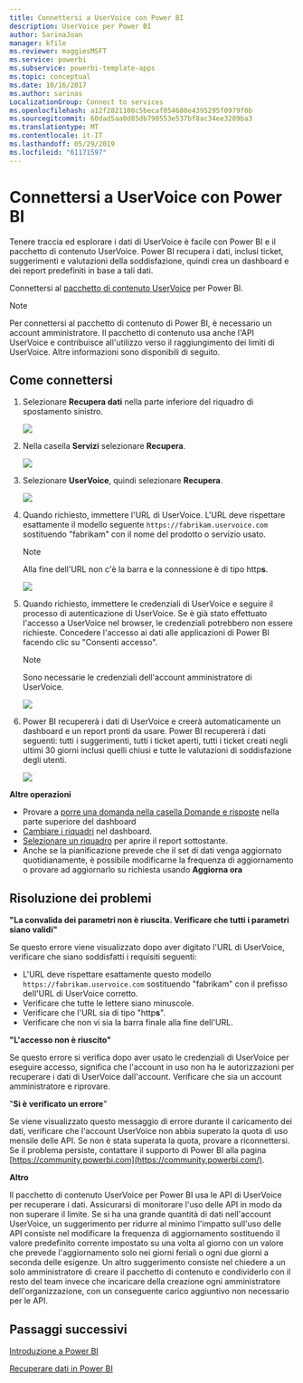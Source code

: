```yaml
---
title: Connettersi a UserVoice con Power BI
description: UserVoice per Power BI
author: SarinaJoan
manager: kfile
ms.reviewer: maggiesMSFT
ms.service: powerbi
ms.subservice: powerbi-template-apps
ms.topic: conceptual
ms.date: 10/16/2017
ms.author: sarinas
LocalizationGroup: Connect to services
ms.openlocfilehash: a12f2821108c5becaf054680e4395295f0979f0b
ms.sourcegitcommit: 60dad5aa0d85db790553e537bf8ac34ee3289ba3
ms.translationtype: MT
ms.contentlocale: it-IT
ms.lasthandoff: 05/29/2019
ms.locfileid: "61171597"
---
```

# <a name="connect-to-uservoice-with-power-bi"></a>Connettersi a UserVoice con Power BI
Tenere traccia ed esplorare i dati di UserVoice è facile con Power BI e il pacchetto di contenuto UserVoice. Power BI recupera i dati, inclusi ticket, suggerimenti e valutazioni della soddisfazione, quindi crea un dashboard e dei report predefiniti in base a tali dati.

Connettersi al [pacchetto di contenuto UserVoice](https://app.powerbi.com/getdata/services/uservoice) per Power BI.

>[!NOTE]
>Per connettersi al pacchetto di contenuto di Power BI, è necessario un account amministratore. Il pacchetto di contenuto usa anche l'API UserVoice e contribuisce all'utilizzo verso il raggiungimento dei limiti di UserVoice. Altre informazioni sono disponibili di seguito.

## <a name="how-to-connect"></a>Come connettersi
1. Selezionare **Recupera dati** nella parte inferiore del riquadro di spostamento sinistro.
   
   ![](media/service-connect-to-uservoice/pbi_getdata.png)
2. Nella casella **Servizi** selezionare **Recupera**.
   
   ![](media/service-connect-to-uservoice/pbi_getservices.png) 
3. Selezionare **UserVoice**, quindi selezionare **Recupera**.
   
   ![](media/service-connect-to-uservoice/uservoice.png)
4. Quando richiesto, immettere l'URL di UserVoice. L'URL deve rispettare esattamente il modello seguente `https://fabrikam.uservoice.com` sostituendo "fabrikam" con il nome del prodotto o servizio usato.
   
   >[!NOTE]
   >Alla fine dell'URL non c'è la barra e la connessione è di tipo http**s**.
   
   ![](media/service-connect-to-uservoice/capture.png)
5. Quando richiesto, immettere le credenziali di UserVoice e seguire il processo di autenticazione di UserVoice. Se è già stato effettuato l'accesso a UserVoice nel browser, le credenziali potrebbero non essere richieste. Concedere l'accesso ai dati alle applicazioni di Power BI facendo clic su "Consenti accesso".
   
   >[!NOTE]
   >Sono necessarie le credenziali dell'account amministratore di UserVoice.
   
   ![](media/service-connect-to-uservoice/capture3.png)
6. Power BI recupererà i dati di UserVoice e creerà automaticamente un dashboard e un report pronti da usare. Power BI recupererà i dati seguenti: tutti i suggerimenti, tutti i ticket aperti, tutti i ticket creati negli ultimi 30 giorni inclusi quelli chiusi e tutte le valutazioni di soddisfazione degli utenti.
   
   ![](media/service-connect-to-uservoice/capture4.png)

**Altre operazioni**

* Provare a [porre una domanda nella casella Domande e risposte](consumer/end-user-q-and-a.md) nella parte superiore del dashboard
* [Cambiare i riquadri](service-dashboard-edit-tile.md) nel dashboard.
* [Selezionare un riquadro](consumer/end-user-tiles.md) per aprire il report sottostante.
* Anche se la pianificazione prevede che il set di dati venga aggiornato quotidianamente, è possibile modificarne la frequenza di aggiornamento o provare ad aggiornarlo su richiesta usando **Aggiorna ora**

## <a name="troubleshooting"></a>Risoluzione dei problemi
**"La convalida dei parametri non è riuscita. Verificare che tutti i parametri siano validi"**

Se questo errore viene visualizzato dopo aver digitato l'URL di UserVoice, verificare che siano soddisfatti i requisiti seguenti:

* L'URL deve rispettare esattamente questo modello `https://fabrikam.uservoice.com` sostituendo "fabrikam" con il prefisso dell'URL di UserVoice corretto.
* Verificare che tutte le lettere siano minuscole.
* Verificare che l'URL sia di tipo "http**s**".
* Verificare che non vi sia la barra finale alla fine dell'URL.

**"L'accesso non è riuscito"**

Se questo errore si verifica dopo aver usato le credenziali di UserVoice per eseguire accesso, significa che l'account in uso non ha le autorizzazioni per recuperare i dati di UserVoice dall'account. Verificare che sia un account amministratore e riprovare.

"**Si è verificato un errore**"

Se viene visualizzato questo messaggio di errore durante il caricamento dei dati, verificare che l'account UserVoice non abbia superato la quota di uso mensile delle API. Se non è stata superata la quota, provare a riconnettersi. Se il problema persiste, contattare il supporto di Power BI alla pagina [https://community.powerbi.com](https://community.powerbi.com/).

**Altro**  

Il pacchetto di contenuto UserVoice per Power BI usa le API di UserVoice per recuperare i dati. Assicurarsi di monitorare l'uso delle API in modo da non superare il limite. Se si ha una grande quantità di dati nell'account UserVoice, un suggerimento per ridurre al minimo l'impatto sull'uso delle API consiste nel modificare la frequenza di aggiornamento sostituendo il valore predefinito corrente impostato su una volta al giorno con un valore che prevede l'aggiornamento solo nei giorni feriali o ogni due giorni a seconda delle esigenze. Un altro suggerimento consiste nel chiedere a un solo amministratore di creare il pacchetto di contenuto e condividerlo con il resto del team invece che incaricare della creazione ogni amministratore dell'organizzazione, con un conseguente carico aggiuntivo non necessario per le API.

## <a name="next-steps"></a>Passaggi successivi
[Introduzione a Power BI](service-get-started.md)

[Recuperare dati in Power BI](service-get-data.md)

